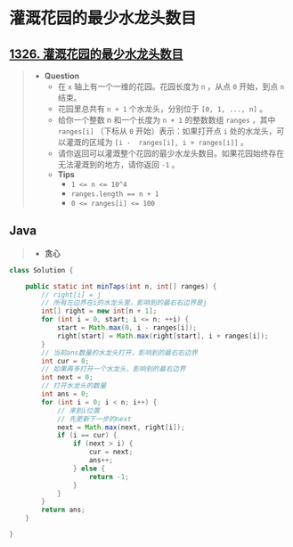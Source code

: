 # 灌溉花园的最少水龙头数目

## [1326. 灌溉花园的最少水龙头数目](https://leetcode.cn/problems/minimum-number-of-taps-to-open-to-water-a-garden/)

> - **Question**
>   - 在 `x` 轴上有一个一维的花园。花园长度为 `n` ，从点 `0` 开始，到点 `n` 结束。
>   - 花园里总共有 `n + 1` 个水龙头，分别位于 `[0, 1, ..., n]` 。
>   - 给你一个整数 n 和一个长度为 `n + 1` 的整数数组 `ranges` ，其中 `ranges[i]` （下标从 `0` 开始）表示：如果打开点 `i` 处的水龙头，可以灌溉的区域为 `[i -  ranges[i], i + ranges[i]]` 。
>   - 请你返回可以灌溉整个花园的最少水龙头数目。如果花园始终存在无法灌溉到的地方，请你返回 `-1` 。
>   - **Tips**
>     - `1 <= n <= 10^4`
>     - `ranges.length == n + 1`
>     - `0 <= ranges[i] <= 100`

## Java

> - **贪心**

```java
class Solution {

    public static int minTaps(int n, int[] ranges) {
        // right[i] = j
        // 所有左边界在i的水龙头里，影响到的最右右边界是j
        int[] right = new int[n + 1];
        for (int i = 0, start; i <= n; ++i) {
            start = Math.max(0, i - ranges[i]);
            right[start] = Math.max(right[start], i + ranges[i]);
        }
        // 当前ans数量的水龙头打开，影响到的最右右边界
        int cur = 0;
        // 如果再多打开一个水龙头，影响到的最右边界
        int next = 0;
        // 打开水龙头的数量
        int ans = 0;
        for (int i = 0; i < n; i++) {
            // 来到i位置
            // 先更新下一步的next
            next = Math.max(next, right[i]);
            if (i == cur) {
                if (next > i) {
                    cur = next;
                    ans++;
                } else {
                    return -1;
                }
            }
        }
        return ans;
    }

}
```
